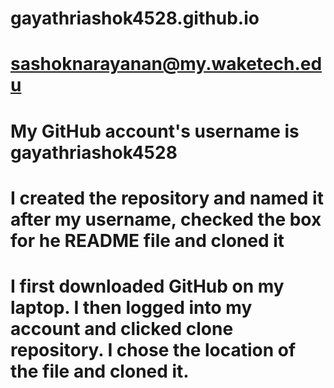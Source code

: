 # gayathriashok4528.github.io

# sashoknarayanan@my.waketech.edu
# My GitHub account's username is gayathriashok4528
# I created the repository and named it after my username, checked the box for he README file and cloned it
# I first downloaded GitHub on my laptop. I then logged into my account and clicked clone repository. I chose the location of the file and cloned it. 
